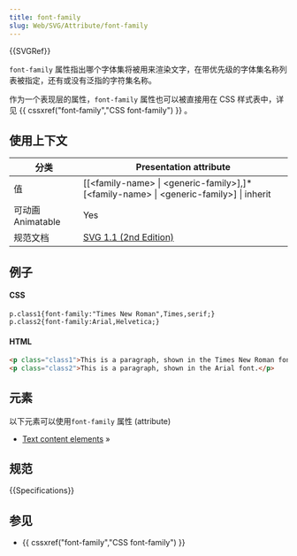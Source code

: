 ```yaml
---
title: font-family
slug: Web/SVG/Attribute/font-family
---
```


{{SVGRef}}

`font-family` 属性指出哪个字体集将被用来渲染文字，在带优先级的字体集名称列表被指定，还有或没有泛指的字符集名称。

作为一个表现层的属性，`font-family` 属性也可以被直接用在 CSS 样式表中，详见 {{ cssxref("font-family","CSS font-family") }} 。

## 使用上下文

| 分类              | Presentation attribute                                                                      |
| ----------------- | ------------------------------------------------------------------------------------------- |
| 值                | [[\<family-name> \| \<generic-family>],]\* [\<family-name> \| \<generic-family>] \| inherit |
| 可动画 Animatable | Yes                                                                                         |
| 规范文档          | [SVG 1.1 (2nd Edition)](https://www.w3.org/TR/SVG11/text.html#FontFamilyProperty)            |

## 例子

#### CSS

```plain
p.class1{font-family:"Times New Roman",Times,serif;}
p.class2{font-family:Arial,Helvetica;}
```

#### HTML

```html
<p class="class1">This is a paragraph, shown in the Times New Roman font.</p>
<p class="class2">This is a paragraph, shown in the Arial font.</p>
```

## 元素

以下元素可以使用`font-family` 属性 (attribute)

- [Text content elements](/zh-CN/SVG/Element#Text_content_elements) »

## 规范

{{Specifications}}

## 参见

- {{ cssxref("font-family","CSS font-family") }}
